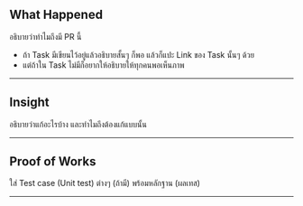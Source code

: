 ## What Happened

อธิบายว่าทำไมถึงมี PR นี้

- ถ้า Task มีเขียนไว้อยู่แล้วอธิบายสั้นๆ ก็พอ แล้วก็แปะ Link ของ Task นั้นๆ ด้วย
- แต่ถ้าใน Task ไม่มีก็อยากให้อธิบายให้ทุกคนพอเห็นภาพ

---

## Insight

อธิบายว่าแก้อะไรบ้าง และทำไมถึงต้องแก้แบบนั้น

---

## Proof of Works

ใส่ Test case (Unit test) ต่างๆ (ถ้ามี) พร้อมหลักฐาน (ผลเทส)

---
